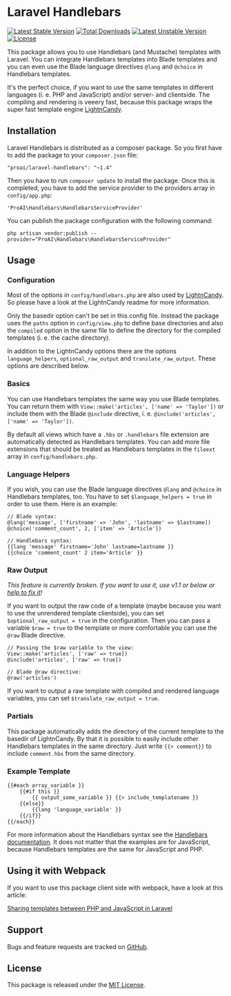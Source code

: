 # Laravel Handlebars

[![Latest Stable Version](https://poser.pugx.org/proai/laravel-handlebars/v/stable)](https://packagist.org/packages/proai/laravel-handlebars) [![Total Downloads](https://poser.pugx.org/proai/laravel-handlebars/downloads)](https://packagist.org/packages/proai/laravel-handlebars) [![Latest Unstable Version](https://poser.pugx.org/proai/laravel-handlebars/v/unstable)](https://packagist.org/packages/proai/laravel-handlebars) [![License](https://poser.pugx.org/proai/laravel-handlebars/license)](https://packagist.org/packages/proai/laravel-handlebars)

This package allows you to use Handlebars (and Mustache) templates with Laravel. You can integrate Handlebars templates into Blade templates and you can even use the Blade language directives `@lang` and `@choice` in Handlebars templates.

It's the perfect choice, if you want to use the same templates in different languages (i. e. PHP and JavaScript) and/or server- and clientside. The compiling and rendering is veeery fast, because this package wraps the super fast template engine [LightnCandy](https://github.com/zordius/lightncandy).

## Installation

Laravel Handlebars is distributed as a composer package. So you first have to add the package to your `composer.json` file:

```
"proai/laravel-handlebars": "~1.4"
```

Then you have to run `composer update` to install the package. Once this is completed, you have to add the service provider to the providers array in `config/app.php`:

```
'ProAI\Handlebars\HandlebarsServiceProvider'
```

You can publish the package configuration with the following command:

```
php artisan vendor:publish --provider="ProAI\Handlebars\HandlebarsServiceProvider"
```

## Usage

### Configuration

Most of the options in `config/handlebars.php` are also used by [LightnCandy](https://github.com/zordius/lightncandy). So please have a look at the LightnCandy readme for more information.

Only the basedir option can't be set in this config file. Instead the package uses the `paths` option in `config/view.php` to define base directories and also the `compiled` option in the same file to define the directory for the compiled templates (i. e. the cache directory).

In addition to the LightnCandy options there are the options `language_helpers`, `optional_raw_output` and `translate_raw_output`. These options are described below.

### Basics

You can use Handlebars templates the same way you use Blade templates. You can return them with `View::make('articles', ['name' => 'Taylor'])` or include them with the Blade `@include` directive, i. e. `@include('articles', ['name' => 'Taylor'])`.

By default all views which have a `.hbs` or `.handlebars` file extension are automatically detected as Handlebars templates. You can add more file extensions that should be treated as Handlebars templates in the `fileext` array in `config/handlebars.php`.

### Language Helpers

If you wish, you can use the Blade language directives `@lang` and `@choice` in Handlebars templates, too. You have to set `$language_helpers = true` in order to use them. Here is an example:

```
// Blade syntax:
@lang('message', ['firstname' => 'John', 'lastname' => $lastname])
@choice('comment_count', 2, ['item' => 'Article'])
```
```
// Handlebars syntax:
{{lang 'message' firstname='John' lastname=lastname }}
{{choice 'comment_count' 2 item='Article' }}
```

### Raw Output

_This feature is currently broken. If you want to use it, use v1.1 or below or [help to fix it](https://github.com/ProAI/laravel-handlebars/issues/12)!_

If you want to output the raw code of a template (maybe because you want to use the unrendered template clientside), you can set `$optional_raw_output = true` in the configuration. Then you can pass a variable `$raw = true` to the template or more comfortable you can use the `@raw` Blade directive.

```
// Passing the $raw variable to the view:
View::make('articles', ['raw' => true])
@include('articles', ['raw' => true])
```
```
// Blade @raw directive:
@raw('articles')
```

If you want to output a raw template with compiled and rendered language variables, you can set `$translate_raw_output = true`.

### Partials

This package automatically adds the directory of the current template to the basedir of LightnCandy. By that it is possible to easily include other Handlebars templates in the same directory. Just write `{{> comment}}` to include `comment.hbs` from the same directory.

### Example Template

```
{{#each array_variable }}
	{{#if this }}
		{{ output_some_variable }} {{> include_templatename }}
	{{else}}
		{{lang 'language_variable' }}
	{{/if}}
{{/each}}
```

For more information about the Handlebars syntax see the [Handlebars documentation](http://handlebarsjs.com). It does not matter that the examples are for JavaScript, because Handlebars templates are the same for JavaScript and PHP.

## Using it with Webpack

If you want to use this package client side with webpack, have a look at this article:

[Sharing templates between PHP and JavaScript in Laravel](https://medium.com/@greut/sharing-templates-between-php-and-javascript-in-laravel-a5e07b43be24)

## Support

Bugs and feature requests are tracked on [GitHub](https://github.com/proai/laravel-handlebars/issues).

## License

This package is released under the [MIT License](LICENSE).
